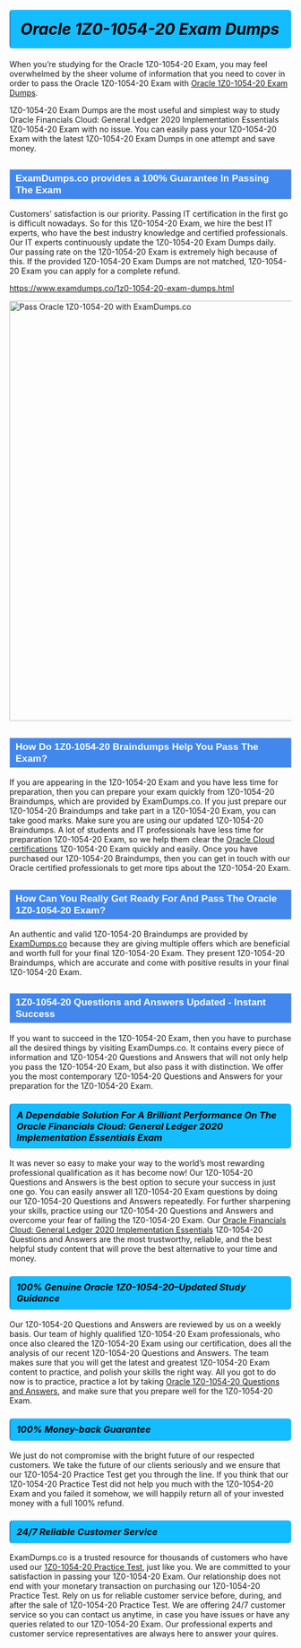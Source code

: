 <h1>                <strong><span style="display: block; color: #000000; background: #14BDFF; border: 0.5px solid #AED6F1; border-left: 3px solid #3498DB; padding: .6em; border-radius: 6px;">                     <em>Oracle 1Z0-1054-20 <span class="exam_variation">Exam Dumps</span> </em>                </span></strong>            </h1>                        <p>When you’re studying for the Oracle 1Z0-1054-20 Exam, you may feel overwhelmed by the sheer volume of information             that you need to cover in order to pass the Oracle 1Z0-1054-20 Exam with <a href="https://www.examdumps.co/1z0-1054-20-exam-dumps.html">Oracle 1Z0-1054-20 <span class="exam_variation">Exam Dumps</span></a>.</p>            <p>1Z0-1054-20 <span class="exam_variation">Exam Dumps</span> are the most useful and simplest way to study Oracle Financials Cloud: General Ledger 2020 Implementation Essentials 1Z0-1054-20 Exam             with no issue. You can easily pass your 1Z0-1054-20 Exam with the latest 1Z0-1054-20 <span class="exam_variation">Exam Dumps</span> in one attempt and save money.</p>                        <h2 style="background: #4287ec; border: 1px solid #cccccc; padding: 5px 10px;">                <span style="color: #ffffff;">                    <span style="font-size: 11pt;">                        <span style="line-height: normal;">                            <span style="font-family: Calibri,sans-serif;">                                <strong>                                    <span style="font-size: 13.0pt;">ExamDumps.co provides a 100% Guarantee In Passing The Exam</span>                                </strong>                            </span>                        </span>                    </span>                </span>            </h2>                        <p>Customers’ satisfaction is our priority. Passing IT certification in the first go is difficult nowadays. So for this 1Z0-1054-20 Exam,             we hire the best IT experts, who have the best industry knowledge and certified professionals. Our IT experts continuously update the 1Z0-1054-20 <span class="exam_variation">Exam Dumps</span>             daily. Our passing rate on the 1Z0-1054-20 Exam is extremely high because of this. If the provided 1Z0-1054-20 <span class="exam_variation">Exam Dumps</span> are not matched, 1Z0-1054-20 Exam you             can apply for a complete refund.</p>                                    <p><a href="https://www.examdumps.co/1z0-1054-20-exam-dumps.html">https://www.examdumps.co/1z0-1054-20-exam-dumps.html</a></p>                        <p><a href="https://www.examdumps.co/"><img src="https://www.examdumps.co//images/banners/big-sale-20-percent-discount-offer-examdumps.jpg" class="postImage" alt="Pass Oracle 1Z0-1054-20 with ExamDumps.co" width="750"></a></p>                                        <h2 style="background: #4287ec; border: 1px solid #cccccc; padding: 5px 10px;">                <span style="color: #ffffff;">                    <span style="font-size: 11pt;">                        <span style="line-height: normal;">                            <span style="font-family: Calibri,sans-serif;">                                <strong>                                    <span style="font-size: 13.0pt;">How Do 1Z0-1054-20 <span class="exam_variation2">Braindumps</span> Help You Pass The Exam?</span>                                </strong>                            </span>                        </span>                    </span>                </span>            </h2>                        <p>If you are appearing in the 1Z0-1054-20 Exam and you have less time for preparation, then you can prepare your exam quickly from 1Z0-1054-20 <span class="exam_variation2">Braindumps</span>,             which are provided by ExamDumps.co. If you just prepare our 1Z0-1054-20 <span class="exam_variation2">Braindumps</span> and take part in a 1Z0-1054-20 Exam, you can take good marks.             Make sure you are using our updated 1Z0-1054-20 <span class="exam_variation2">Braindumps</span>. A lot of students and IT professionals have less time for preparation 1Z0-1054-20 Exam,             so we help them clear the <a href="https://www.examdumps.co/oracle-cloud-exam-dumps.html">Oracle Cloud  certifications</a> 1Z0-1054-20 Exam quickly and easily. Once you have purchased             our 1Z0-1054-20 <span class="exam_variation2">Braindumps</span>, then you can get in touch with our Oracle certified professionals to get more tips about the 1Z0-1054-20 Exam.</p>                        <h2 style="background: #4287ec; border: 1px solid #cccccc; padding: 5px 10px;">                <span style="color: #ffffff;">                    <span style="font-size: 11pt;">                        <span style="line-height: normal;">                            <span style="font-family: Calibri,sans-serif;">                                <strong>                                    <span style="font-size: 13.0pt;">How Can You Really Get Ready For And Pass The Oracle 1Z0-1054-20 Exam?</span>                                </strong>                            </span>                        </span>                    </span>                </span>            </h2>                        <p>An authentic and valid 1Z0-1054-20 <span class="exam_variation2">Braindumps</span> are provided by <a href="https://www.examdumps.co/">ExamDumps.co</a> because they are giving multiple offers which are beneficial             and worth full for your final 1Z0-1054-20 Exam. They present 1Z0-1054-20 <span class="exam_variation2">Braindumps</span>, which are accurate and come with positive             results in your final 1Z0-1054-20 Exam.</p>                        <h2 style="background: #4287ec; border: 1px solid #cccccc; padding: 5px 10px;">                <span style="color: #ffffff;">                    <span style="font-size: 11pt;">                        <span style="line-height: normal;">                            <span style="font-family: Calibri,sans-serif;">                                <strong>                                    <span style="font-size: 13.0pt;">1Z0-1054-20 <span class="exam_variation3">Questions and Answers</span> Updated - Instant Success</span>                                </strong>                            </span>                        </span>                    </span>                </span>            </h2>                        <p>If you want to succeed in the 1Z0-1054-20 Exam, then you have to purchase all the desired things by visiting ExamDumps.co.             It contains every piece of information and 1Z0-1054-20 <span class="exam_variation3">Questions and Answers</span> that will not only help you pass the 1Z0-1054-20 Exam,             but also pass it with distinction. We offer you the most contemporary 1Z0-1054-20 <span class="exam_variation3">Questions and Answers</span> for your preparation for the 1Z0-1054-20 Exam.</p>                        <h3>                <strong>                    <span style="display: block; color: #000000; background: #14BDFF; border: 0.5px solid #AED6F1; border-left: 3px solid #3498DB; padding: .6em; border-radius: 6px;">                        <em>A Dependable Solution For A Brilliant Performance On The Oracle Financials Cloud: General Ledger 2020 Implementation Essentials Exam</em>                    </span>                </strong>            </h3>                        <p>It was never so easy to make your way to the world’s most rewarding professional qualification as it has become now! Our 1Z0-1054-20 <span class="exam_variation3">Questions and Answers</span>             is the best option to secure your success in just one go. You can easily answer all 1Z0-1054-20 Exam questions by doing our 1Z0-1054-20 <span class="exam_variation3">Questions and Answers</span>             repeatedly. For further sharpening your skills, practice using our 1Z0-1054-20 <span class="exam_variation3">Questions and Answers</span> and overcome your fear of failing the 1Z0-1054-20 Exam.             Our <a href="https://www.examdumps.co/1z0-1054-20-exam-dumps.html">Oracle Financials Cloud: General Ledger 2020 Implementation Essentials</a> 1Z0-1054-20 <span class="exam_variation3">Questions and Answers</span> are the most trustworthy, reliable, and the best helpful study             content that will prove the best alternative to your time and money.</p>                        <h3>                <strong>                    <span style="display: block; color: #000000; background: #14BDFF; border: 0.5px solid #AED6F1; border-left: 3px solid #3498DB; padding: .6em; border-radius: 6px;">                        <em>100% Genuine Oracle 1Z0-1054-20–Updated Study Guidance </em>                    </span>                </strong>            </h3>                        <p>Our 1Z0-1054-20 <span class="exam_variation3">Questions and Answers</span> are reviewed by us on a weekly basis. Our team of highly qualified 1Z0-1054-20 Exam professionals, who once also             cleared the 1Z0-1054-20 Exam using our certification, does all the analysis of our recent 1Z0-1054-20 <span class="exam_variation3">Questions and Answers</span>. The team makes sure that you will get the             latest and greatest 1Z0-1054-20 Exam content to practice, and polish your skills the right way. All you got to do now is to practice, practice a lot by             taking <a href="https://www.examdumps.co/oracle-exam-dumps.html">Oracle 1Z0-1054-20 <span class="exam_variation3">Questions and Answers</span></a>, and make sure that you prepare well for the 1Z0-1054-20 Exam.</p>                        <h3>                <strong>                    <span style="display: block; color: #000000; background: #14BDFF; border: 0.5px solid #AED6F1; border-left: 3px solid #3498DB; padding: .6em; border-radius: 6px;">                        <em>100% Money-back Guarantee</em>                    </span>                </strong>            </h3>                        <p>We just do not compromise with the bright future of our respected customers. We take the future of our clients seriously and we ensure that our             1Z0-1054-20 <span class="exam_variation4">Practice Test</span> get you through the line. If you think that our 1Z0-1054-20 <span class="exam_variation4">Practice Test</span> did not help you much with the 1Z0-1054-20 Exam and you             failed it somehow, we will happily return all of your invested money with a full 100% refund.</p>                                    <h3>                <strong>                    <span style="display: block; color: #000000; background: #14BDFF; border: 0.5px solid #AED6F1; border-left: 3px solid #3498DB; padding: .6em; border-radius: 6px;">                        <em>24/7 Reliable Customer Service</em>                    </span>                </strong>            </h3>                        <p>ExamDumps.co is a trusted resource for thousands of customers who have used our <a href="https://www.examdumps.co/1z0-1054-20-exam-dumps.html">1Z0-1054-20 <span class="exam_variation4">Practice Test</span></a>, just like you. We are committed to your             satisfaction in passing your 1Z0-1054-20 Exam. Our relationship does not end with your monetary transaction on purchasing our 1Z0-1054-20 <span class="exam_variation4">Practice Test</span>.             Rely on us for reliable customer service before, during, and after the sale of 1Z0-1054-20 <span class="exam_variation4">Practice Test</span>. We are offering 24/7 customer service so you             can contact us anytime, in case you have issues or have any queries related to our 1Z0-1054-20 Exam. Our professional experts and customer service             representatives are always here to answer your quires.</p>                    
